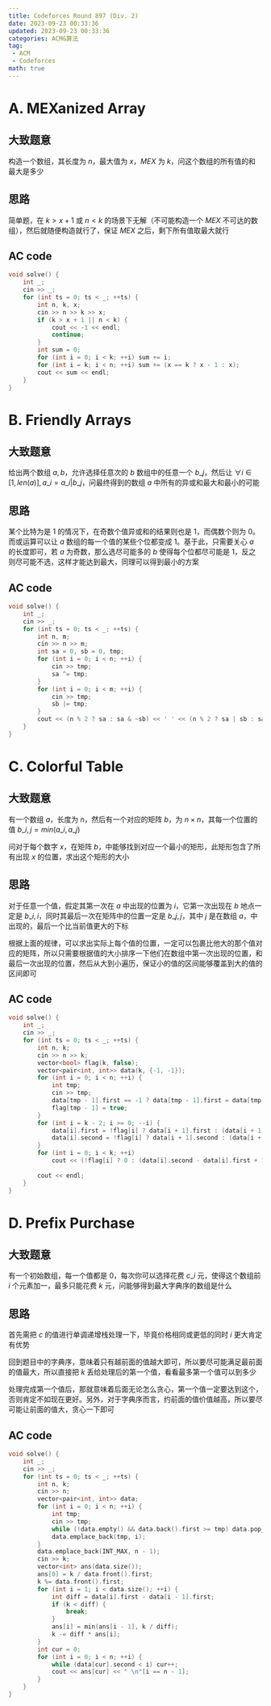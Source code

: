 ```yaml
---
title: Codeforces Round 897 (Div. 2)
date: 2023-09-23 00:33:36
updated: 2023-09-23 00:33:36
categories: ACM&算法
tag:
 - ACM
 - Codeforces
math: true
---
```


# A. MEXanized Array

## 大致题意

构造一个数组，其长度为 $n$，最大值为 $x$，$MEX$ 为 $k$，问这个数组的所有值的和最大是多少

## 思路

简单题，在 $k > x + 1$ 或 $n < k$ 的场景下无解（不可能构造一个 $MEX$ 不可达的数组），然后就随便构造就行了，保证 $MEX$ 之后，剩下所有值取最大就行

## AC code

```cpp
void solve() {
    int _;
    cin >> _;
    for (int ts = 0; ts < _; ++ts) {
        int n, k, x;
        cin >> n >> k >> x;
        if (k > x + 1 || n < k) {
            cout << -1 << endl;
            continue;
        }
        int sum = 0;
        for (int i = 0; i < k; ++i) sum += i;
        for (int i = k; i < n; ++i) sum += (x == k ? x - 1 : x);
        cout << sum << endl;
    }
}
```

# B. Friendly Arrays

## 大致题意

给出两个数组 $a, b$，允许选择任意次的 $b$ 数组中的任意一个 $b\_j$，然后让 $\forall i \in [1, len(a)], a\_i = a\_i | b\_j$，问最终得到的数组 $a$ 中所有的异或和最大和最小的可能

## 思路

某个比特为是 $1$ 的情况下，在奇数个值异或和的结果则也是 $1$，而偶数个则为 $0$。而或运算可以让 $a$ 数组的每一个值的某些个位都变成 $1$。基于此，只需要关心 $a$ 的长度即可，若 $a$ 为奇数，那么选尽可能多的 $b$ 使得每个位都尽可能是 $1$，反之则尽可能不选，这样才能达到最大，同理可以得到最小的方案

## AC code

```cpp
void solve() {
    int _;
    cin >> _;
    for (int ts = 0; ts < _; ++ts) {
        int n, m;
        cin >> n >> m;
        int sa = 0, sb = 0, tmp;
        for (int i = 0; i < n; ++i) {
            cin >> tmp;
            sa ^= tmp;
        }
        for (int i = 0; i < m; ++i) {
            cin >> tmp;
            sb |= tmp;
        }
        cout << (n % 2 ? sa : sa & ~sb) << ' ' << (n % 2 ? sa | sb : sa) << endl;
    }
}
```

# C. Colorful Table

## 大致题意

有一个数组 $a$，长度为 $n$，然后有一个对应的矩阵 $b$，为 $n \times n$，其每一个位置的值 $b\_{i,j}=min(a\_i, a\_j)$

问对于每个数字 $x$，在矩阵 $b$，中能够找到对应一个最小的矩形，此矩形包含了所有出现 $x$ 的位置，求出这个矩形的大小

## 思路

对于任意一个值，假定其第一次在 $a$ 中出现的位置为 $i$，它第一次出现在 $b$ 地点一定是 $b\_{i,i}$，同时其最后一次在矩阵中的位置一定是 $b\_{j,j}$，其中 $j$ 是在数组 $a$，中出现的，最后一个比当前值更大的下标

根据上面的规律，可以求出实际上每个值的位置，一定可以包裹比他大的那个值对应的矩阵，所以只需要根据值的大小排序一下他们在数组中第一次出现的位置，和最后一次出现的位置，然后从大到小遍历，保证小的值的区间能够覆盖到大的值的区间即可

## AC code

```cpp
void solve() {
    int _;
    cin >> _;
    for (int ts = 0; ts < _; ++ts) {
        int n, k;
        cin >> n >> k;
        vector<bool> flag(k, false);
        vector<pair<int, int>> data(k, {-1, -1});
        for (int i = 0; i < n; ++i) {
            int tmp;
            cin >> tmp;
            data[tmp - 1].first == -1 ? data[tmp - 1].first = data[tmp - 1].second = i : data[tmp - 1].second = i;
            flag[tmp - 1] = true;
        }
        for (int i = k - 2; i >= 0; --i) {
            data[i].first = !flag[i] ? data[i + 1].first : (data[i + 1].first != -1 ? min(data[i].first, data[i + 1].first) : data[i].first);
            data[i].second = !flag[i] ? data[i + 1].second : (data[i + 1].first != -1 ? max(data[i].second, data[i + 1].second) : data[i].second);
        }
        for (int i = 0; i < k; ++i)
            cout << (!flag[i] ? 0 : (data[i].second - data[i].first + 1) + (data[i].second - data[i].first + 1)) << ' ';
 
        cout << endl;
    }
}
```

# D. Prefix Purchase

## 大致题意

有一个初始数组，每一个值都是 $0$，每次你可以选择花费 $c\_i$ 元，使得这个数组前 $i$ 个元素加一，最多只能花费 $k$ 元，问能够得到最大字典序的数组是什么

## 思路

首先需把 $c$ 的值进行单调递增栈处理一下，毕竟价格相同或更低的同时 $i$ 更大肯定有优势

回到题目中的字典序，意味着只有越前面的值越大即可，所以要尽可能满足最前面的值最大，所以直接把 $k$ 丢给处理后的第一个值，看看最多第一个值可以到多少

处理完成第一个值后，那就意味着后面无论怎么贪心，第一个值一定要达到这个，否则肯定不如现在更好。另外，对于字典序而言，约前面的值价值越高，所以要尽可能让前面的值大，贪心一下即可

## AC code

```cpp
void solve() {
    int _;
    cin >> _;
    for (int ts = 0; ts < _; ++ts) {
        int n, k;
        cin >> n;
        vector<pair<int, int>> data;
        for (int i = 0; i < n; ++i) {
            int tmp;
            cin >> tmp;
            while (!data.empty() && data.back().first >= tmp) data.pop_back();
            data.emplace_back(tmp, i);
        }
        data.emplace_back(INT_MAX, n - 1);
        cin >> k;
        vector<int> ans(data.size());
        ans[0] = k / data.front().first;
        k %= data.front().first;
        for (int i = 1; i < data.size(); ++i) {
            int diff = data[i].first - data[i - 1].first;
            if (k < diff) {
                break;
            }
            ans[i] = min(ans[i - 1], k / diff);
            k -= diff * ans[i];
        }
        int cur = 0;
        for (int i = 0; i < n; ++i) {
            while (data[cur].second < i) cur++;
            cout << ans[cur] << " \n"[i == n - 1];
        }
    }
}
```
